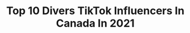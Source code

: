 ---
title: Top 10 Divers TikTok Influencers In Canada In 2021
description: >-
  Find top divers TikTok influencers in Canada in 2021. Most popular hashtags: #fyp #foryou #canada #xyzbca.
platform: TikTok
hits: 41
text_top: Discover the most popular TikTok profiles on inBeat.
text_bottom: inBeat holds 41 TikTok influencers like this in Canada for you to connect with.
profiles:
  - username: "thomasciprick"
    fullname: >-
      Thomas Ciprick
    bio: >-
      🇨🇦 Diver
    location: "Canada"
    followers: 116800
    engagement: 1049
    commentsToLikes: 0.003845
    id: ck806zczlnbd50j78tyvu07re
    verified: false
    hashtags: "#diving, #foryoupage, #fyp, #foryou"
  - username: "moderndiver"
    fullname: >-
      The Modern Scuba Diver Channel
    bio: >-
      🇨🇦 Dedicated to educating modern scuba divers 🇨🇦
    location: "Canada"
    followers: 49100
    engagement: 1112
    commentsToLikes: 0.069529
    id: ckac5t83hdmvm0i78e4ynpqn2
    verified: false
    hashtags: "#boo, #scubadiving, #storytime, #cave"
  - username: "alexlloydd"
    fullname: >-
      Alex Lloyd⚓️
    bio: >-
      🇨🇦NAVY DIVER🇨🇦 Insta: alex.lloyd__
    location: "Canada"
    followers: 14700
    engagement: 1025
    commentsToLikes: 0.025887
    id: ckbfaamx31l6i0j238oy05gjx
    verified: false
    hashtags: "#ontario, #fyp, #canadiancheck, #canada"
  - username: "ambersweaza"
    fullname: >-
      Amber Davis Sweaza
    bio: >-
      90’s Music ♬ Canada based ❅ World Wanderer ✈︎ Diverse Foodie ☕︎
    location: "Canada"
    followers: 3622
    engagement: 597
    commentsToLikes: 0.019396
    id: ckcui5um8fy3a0j23uxf2yivv
    verified: false
    hashtags: "#yyc, #travelthrowback, #canada, #italy"
  - username: "michellejaelinrd"
    fullname: >-
      Michelle Jaelin, RD 關靜嫻
    bio: >-
      🇨🇦🇭🇰Media Nutrition Expert. Asian Registered Dietitian. Journey to 10k 🙏🏼
    location: "Canada"
    followers: 6397
    engagement: 832
    commentsToLikes: 0.146528
    id: ckaftsbg96px60i7840eamxrs
    verified: false
    hashtags: "#evidencebased, #diversevoices, #healthyeatingtips, #fitness"
  - username: "elim_whatshername"
    fullname: >-
      Elim
    bio: >-
      🇨🇦 y'all need to chill
    location: "Canada"
    followers: 31600
    engagement: 2182
    commentsToLikes: 0.026931
    id: ck8f7v6rl3a2u0j78r9nijxj8
    verified: false
    hashtags: "#phlebotomist, #brazilianjiujitsu, #fyp, #canadianproblems"
  - username: "pypcicle"
    fullname: >-
      Momma Pypes
    bio: >-
      Adult only 19+ Harm Reduction She/Her 🇨🇦💗💛💙 Neurodiverse Leftist Catmom
    location: "Canada"
    followers: 32000
    engagement: 1662
    commentsToLikes: 0.049998
    id: ckb8zdyouem3b0j230j60br3i
    verified: false
    hashtags: "#science, #biden2020, #xyzbca, #duet"
  - username: "joeachakji"
    fullname: >-
      Joe Achakji
    bio: >-
      Digital Soul Food Guru☝🏼🥣 Music | Passion | LifeTips Artist at heart
    location: "Canada"
    followers: 4384
    engagement: 1887
    commentsToLikes: 0.208082
    id: cka0hba0l8gho0i78om371daq
    verified: false
    hashtags: "#helpothers, #xyzbca, #fyp, #beamazing"
  - username: "marcolivier_slam"
    fullname: >-
      Élémo
    bio: >-
      Slameur et rappeur J’aime jouer avec les mots 😁🇨🇦🇭🇹 ig: @marcolivierslam
    location: "Canada"
    followers: 137000
    engagement: 1598
    commentsToLikes: 0.027420
    id: ck7zo5jrdi0370j78t52h4h5p
    verified: false
    hashtags: "#montr, #slampo, #montreal, #slam"
  - username: "elliott_gee"
    fullname: >-
      Elliott😀
    bio: >-
      Don’t take this seriously 🙈 Vancouver, BC🇨🇦 He/Him/His
    location: "Canada"
    followers: 21800
    engagement: 1366
    commentsToLikes: 0.034291
    id: ckdbv96f6dhjb0j23cy8dx67r
    verified: false
    hashtags: "#vancouver, #itbelikethat, #canada, #barbz"
---
